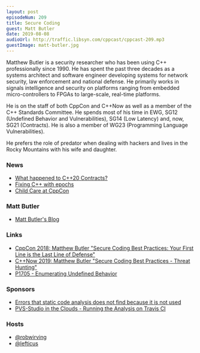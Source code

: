 ```yaml
---
layout: post
episodeNum: 209
title: Secure Coding
guest: Matt Butler
date: 2019-08-08
audioUrl: http://traffic.libsyn.com/cppcast/cppcast-209.mp3
guestImage: matt-butler.jpg
---
```


Matthew Butler is a security researcher who has been using C++ professionally since 1990. He has spent the past three decades as a systems architect and software engineer developing systems for network security, law enforcement and national defense. He primarily works in signals intelligence and security on platforms ranging from embedded micro-controllers to FPGAs to large-scale, real-time platforms.

He is on the staff of both CppCon and C++Now as well as a member of the C++ Standards Committee. He spends most of his time in EWG, SG12 (Undefined Behavior and Vulnerabilities), SG14 (Low Latency) and, now, SG21 (Contracts). He is also a member of WG23 (Programming Language Vulnerabilities).

He prefers the role of predator when dealing with hackers and lives in the Rocky Mountains with his wife and daughter.

### News ###

 - [What happened to C++20 Contracts?](https://old.reddit.com/r/cpp/comments/cmk7ek/what_happened_to_c20_contracts/)
 - [Fixing C++ with epochs](https://vittorioromeo.info/index/blog/fixing_cpp_with_epochs.html)
 - [Child Care at CppCon](https://cppcon.org/child-care/)

### Matt Butler ###

 - [Matt Butler's Blog](https://maddphysics.com/)

### Links ###

 - [CppCon 2018: Matthew Butler "Secure Coding Best Practices: Your First Line is the Last Line of Defense"](https://www.youtube.com/watch?v=n4Yf2tBeAbE)
 - [C++Now 2019: Matthew Butler "Secure Coding Best Practices - Threat Hunting"](https://www.youtube.com/watch?v=pgEc__9Cltc)
 - [P1705 - Enumerating Undefined Behavior](http://www.open-std.org/jtc1/sc22/wg21/docs/papers/2019/p1705r0.html)

### Sponsors ###

- [Errors that static code analysis does not find because it is not used](https://www.viva64.com/en/b/0639/)
- [PVS-Studio in the Clouds - Running the Analysis on Travis CI](https://www.viva64.com/en/b/0636/)

### Hosts ###

- [@robwirving](https://twitter.com/robwirving)
- [@lefticus](https://twitter.com/lefticus)

